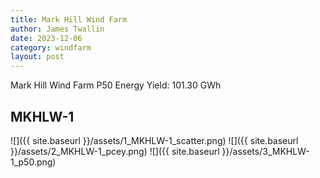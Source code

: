```yaml
---
title: Mark Hill Wind Farm
author: James Twallin
date: 2023-12-06
category: windfarm
layout: post
---
```

Mark Hill Wind Farm P50 Energy Yield: 101.30 GWh

MKHLW-1
-------------
![]({{ site.baseurl }}/assets/1_MKHLW-1_scatter.png)
![]({{ site.baseurl }}/assets/2_MKHLW-1_pcey.png)
![]({{ site.baseurl }}/assets/3_MKHLW-1_p50.png)

